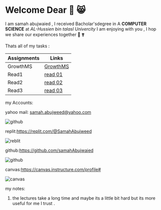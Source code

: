 # Welcome Dear 💙 😸

I am samah abujwaied , I received Bacholar'sdegree in A **COMPUTER SCIENCE** at *AL-Hussien bin talasl Univercity*  I am enjoying with you , I hop we share our experiences together 🤟 ❣️


Thats all of my tasks :



| Assignments|             Links             |
| -----------|------------------------------|
|  GrowthMS  | [GrowthMS](growthmindset.md) |
|  Read1     | [read 01](read01.md)         |
|  Read2     | [read 02](read02.md)         |
|  Read3     | [read 03](read03.md)         |

my Accounts:

yahoo mail: samah.abujweed@yahoo.com

![github](https://www.lifewire.com/thmb/wwmsgj3_0-ADwMt1r3qpvf-Apts=/1526x858/smart/filters:no_upscale()/yahoo-logo-2019-879b7bed612d4bbc97065dce2a0f2d73.png)

replit:https://replit.com/@SamahAbujweed

![reblit](https://i0.wp.com/softwareengineeringdaily.com/wp-content/uploads/2019/09/replit-logo.png?resize=730%2C389&ssl=1)

github:https://github.com/samahAbujwaied

![github](https://miro.medium.com/max/719/1*WaaXnUvhvrswhBJSw4YTuQ.png)

canvas:https://canvas.instructure.com/profile#

![canvas](https://www.uab.edu/elearning/images/pictures/academic-technologies/logos/canvas.png)


my notes:
1. the lectures take a long time and maybe its a little bit hard but its more useful for me I trust .











